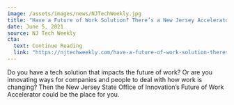 ```yaml
---
image: /assets/images/news/NJTechWeekly.jpg
title: "Have a Future of Work Solution? There’s a New Jersey Accelerator for that!"
date: June 5, 2021
source: NJ Tech Weekly
cta:
  text: Continue Reading
  link: "https://njtechweekly.com/have-a-future-of-work-solution-theres-a-new-jersey-accelerator-for-that/"
---
```


Do you have a tech solution that impacts the future of work? Or are you innovating ways for companies and people to deal with how work is changing? Then the New Jersey State Office of Innovation’s Future of Work Accelerator could be the place for you.
